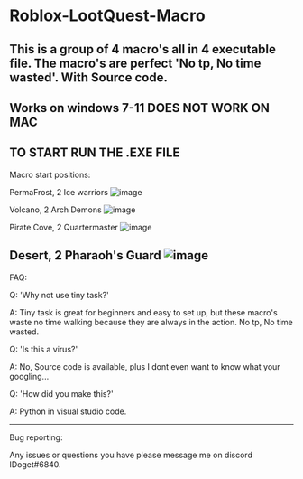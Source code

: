 # Roblox-LootQuest-Macro
This is a group of 4 macro's all in 4 executable file. The macro's are perfect 'No tp, No time wasted'. With Source code.
-----------------------------------------------------------------------------------------------------------------------------------------------------------------------------------
Works on windows 7-11
DOES NOT WORK ON MAC
-----------------------------------------------------------------------------------------------------------------------------------------------------------------------------------
TO START RUN THE .EXE FILE
-----------------------------------------------------------------------------------------------------------------------------------------------------------------------------------

Macro start positions:

PermaFrost, 2 Ice warriors
![image](https://user-images.githubusercontent.com/69323084/146272592-e59b06c8-1ace-488b-91fc-7d66930f4f9d.png)

Volcano, 2 Arch Demons
![image](https://user-images.githubusercontent.com/69323084/143802851-8e02af2d-f0fd-485a-bd7e-4c36a6362b47.png)

Pirate Cove, 2 Quartermaster
![image](https://user-images.githubusercontent.com/69323084/143803099-88e77168-a601-4cf4-8965-39bc0ec2a001.png)

Desert, 2 Pharaoh's Guard
![image](https://user-images.githubusercontent.com/69323084/143803254-63d21c44-5780-478b-b2a8-606f3c69cf07.png)
-----------------------------------------------------------------------------------------------------------------------------------------------------------------------------------
FAQ:

Q: 'Why not use tiny task?'

A: Tiny task is great for beginners and easy to set up, but these macro's waste no time walking because they are always in the action. No tp, No time wasted.


Q: 'Is this a virus?'

A: No, Source code is available, plus I dont even want to know what your googling...


Q: 'How did you make this?'

A: Python in visual studio code.

-----------------------------------------------------------------------------------------------------------------------------------------------------------------------------------
Bug reporting:

Any issues or questions you have please message me on discord IDoget#6840.
